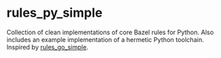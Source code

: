 # rules_py_simple

Collection of clean implementations of core Bazel rules for Python. Also includes an example implementation of a hermetic Python toolchain. Inspired by [rules_go_simple](https://github.com/jayconrod/rules_go_simple).
